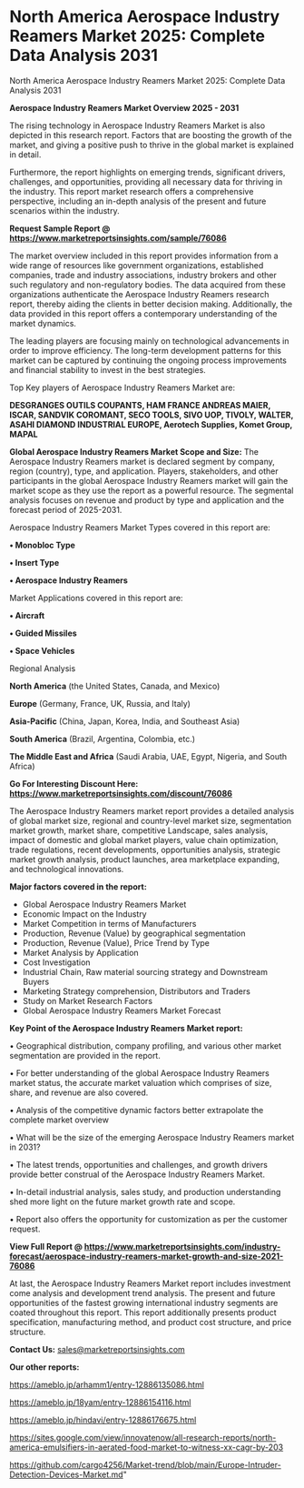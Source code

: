 # North America Aerospace Industry Reamers Market 2025: Complete Data Analysis 2031
North America Aerospace Industry Reamers Market 2025: Complete Data Analysis 2031

<Strong> Aerospace Industry Reamers Market Overview 2025 - 2031</strong>

The rising technology in Aerospace Industry Reamers Market is also depicted in this research report. Factors that are boosting the growth of the market, and giving a positive push to thrive in the global market is explained in detail.

Furthermore, the report highlights on emerging trends, significant drivers, challenges, and opportunities, providing all necessary data for thriving in the industry. This report market research offers a comprehensive perspective, including an in-depth analysis of the present and future scenarios within the industry.

<strong>Request Sample Report @ <a href=https://www.marketreportsinsights.com/sample/76086>https://www.marketreportsinsights.com/sample/76086</a></strong>

The market overview included in this report provides information from a wide range of resources like government organizations, established companies, trade and industry associations, industry brokers and other such regulatory and non-regulatory bodies. The data acquired from these organizations authenticate the Aerospace Industry Reamers research report, thereby aiding the clients in better decision making. Additionally, the data provided in this report offers a contemporary understanding of the market dynamics.

The leading players are focusing mainly on technological advancements in order to improve efficiency. The long-term development patterns for this market can be captured by continuing the ongoing process improvements and financial stability to invest in the best strategies.

Top Key players of Aerospace Industry Reamers Market are:

<strong>DESGRANGES OUTILS COUPANTS, HAM FRANCE ANDREAS MAIER, ISCAR, SANDVIK COROMANT, SECO TOOLS, SIVO UOP, TIVOLY, WALTER, ASAHI DIAMOND INDUSTRIAL EUROPE, Aerotech Supplies, Komet Group, MAPAL</strong>

<strong><b>Global Aerospace Industry Reamers Market Scope and Size:</b></strong>
The Aerospace Industry Reamers market is declared segment by company, region (country), type, and application. Players, stakeholders, and other participants in the global Aerospace Industry Reamers market will gain the market scope as they use the report as a powerful resource. The segmental analysis focuses on revenue and product by type and application and the forecast period of 2025-2031.

Aerospace Industry Reamers Market Types covered in this report are:

<strong>• Monobloc Type

• Insert Type

• Aerospace Industry Reamers</strong>

Market Applications covered in this report are:

<strong>• Aircraft

• Guided Missiles

• Space Vehicles</strong> 

Regional Analysis

<strong>North America</strong> (the United States, Canada, and Mexico)

<strong>Europe</strong> (Germany, France, UK, Russia, and Italy)

<strong>Asia-Pacific</strong> (China, Japan, Korea, India, and Southeast Asia)

<strong>South America</strong> (Brazil, Argentina, Colombia, etc.)

<strong>The Middle East and Africa</strong> (Saudi Arabia, UAE, Egypt, Nigeria, and South Africa)

<strong>Go For Interesting Discount Here: <a href=https://www.marketreportsinsights.com/discount/76086>https://www.marketreportsinsights.com/discount/76086</a></strong>

The Aerospace Industry Reamers market report provides a detailed analysis of global market size, regional and country-level market size, segmentation market growth, market share, competitive Landscape, sales analysis, impact of domestic and global market players, value chain optimization, trade regulations, recent developments, opportunities analysis, strategic market growth analysis, product launches, area marketplace expanding, and technological innovations.

<strong><b>Major factors covered in the report:</b></strong>
<ul>
  <li>Global Aerospace Industry Reamers Market </li>
  <li>Economic Impact on the Industry</li>
  <li>Market Competition in terms of Manufacturers</li>
  <li>Production, Revenue (Value) by geographical segmentation</li>
  <li>Production, Revenue (Value), Price Trend by Type</li>
  <li>Market Analysis by Application</li>
  <li>Cost Investigation</li>
  <li>Industrial Chain, Raw material sourcing strategy and Downstream Buyers</li>
  <li>Marketing Strategy comprehension, Distributors and Traders</li>
  <li>Study on Market Research Factors</li>
  <li>Global Aerospace Industry Reamers Market Forecast</li>
</ul>

<strong><b>Key Point of the Aerospace Industry Reamers Market report:</b></strong>

• Geographical distribution, company profiling, and various other market segmentation are provided in the report.

• For better understanding of the global Aerospace Industry Reamers market status, the accurate market valuation which comprises of size, share, and revenue are also covered.

• Analysis of the competitive dynamic factors better extrapolate the complete market overview

• What will be the size of the emerging Aerospace Industry Reamers market in 2031?

• The latest trends, opportunities and challenges, and growth drivers provide better construal of the Aerospace Industry Reamers Market.

• In-detail industrial analysis, sales study, and production understanding shed more light on the future market growth rate and scope.

• Report also offers the opportunity for customization as per the customer request.

<strong><b>View Full Report @ <a href=https://www.marketreportsinsights.com/industry-forecast/aerospace-industry-reamers-market-growth-and-size-2021-76086>https://www.marketreportsinsights.com/industry-forecast/aerospace-industry-reamers-market-growth-and-size-2021-76086</a></b></strong>


At last, the Aerospace Industry Reamers Market report includes investment come analysis and development trend analysis. The present and future opportunities of the fastest growing international industry segments are coated throughout this report. This report additionally presents product specification, manufacturing method, and product cost structure, and price structure.

<strong>Contact Us:</strong>
sales@marketreportsinsights.com

<strong>Our other reports:</strong>

<a href=https://ameblo.jp/arhamm1/entry-12886135086.html>https://ameblo.jp/arhamm1/entry-12886135086.html</a>

<a href=https://ameblo.jp/18yam/entry-12886154116.html>https://ameblo.jp/18yam/entry-12886154116.html</a>

<a href=https://ameblo.jp/hindavi/entry-12886176675.html>https://ameblo.jp/hindavi/entry-12886176675.html</a>

<a href=https://sites.google.com/view/innovatenow/all-research-reports/north-america-emulsifiers-in-aerated-food-market-to-witness-xx-cagr-by-203>https://sites.google.com/view/innovatenow/all-research-reports/north-america-emulsifiers-in-aerated-food-market-to-witness-xx-cagr-by-203</a>

<a href=https://github.com/cargo4256/Market-trend/blob/main/Europe-Intruder-Detection-Devices-Market.md>https://github.com/cargo4256/Market-trend/blob/main/Europe-Intruder-Detection-Devices-Market.md</a>"

